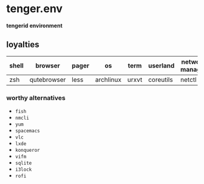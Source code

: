 # tenger.env

**tengerid environment**

## loyalties

shell|browser|pager|os|term|userland|network manager|package manager|editor|programming language|vcs|search|file manager|music player|video player|wm|wiki|markup|irc|note-taking|bookmark manager|password manager|search engine|db|screen locker|launcher
---|---|---|---|---|---|---|---|---|---|---|---|---|---|---|---|---|---|---|---|---|---|---|---|---|---
zsh|qutebrowser|less|archlinux|urxvt|coreutils|netctl|pacman|vim|php|git|ripgrep|ranger|mpd|mpv|i3|mediawiki|markdown|weechat|taskwarrior|buku|pass|ddg|mariadb|slock|dmenu

### worthy alternatives

* `fish`
* `nmcli`
* `yum`
* `spacemacs`
* `vlc`
* `lxde`
* `konqueror`
* `vifm`
* `sqlite`
* `i3lock`
* `rofi`
